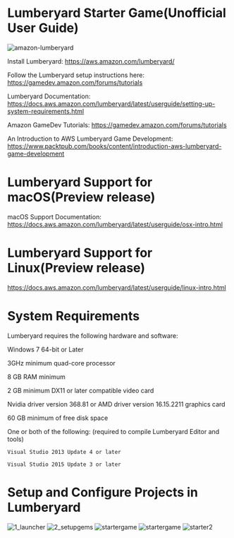 # Lumberyard Starter Game(Unofficial User Guide)
![amazon-lumberyard](https://user-images.githubusercontent.com/18353476/28592053-ae35f67a-713c-11e7-9d2b-9fab8de0c94c.jpg)

Install Lumberyard: https://aws.amazon.com/lumberyard/

Follow the Lumberyard setup instructions here: https://gamedev.amazon.com/forums/tutorials

Lumberyard Documentation: https://docs.aws.amazon.com/lumberyard/latest/userguide/setting-up-system-requirements.html

Amazon GameDev Tutorials: https://gamedev.amazon.com/forums/tutorials

An Introduction to AWS Lumberyard Game Development: https://www.packtpub.com/books/content/introduction-aws-lumberyard-game-development

# Lumberyard Support for macOS(Preview release)

macOS Support Documentation: https://docs.aws.amazon.com/lumberyard/latest/userguide/osx-intro.html

# Lumberyard Support for Linux(Preview release)

https://docs.aws.amazon.com/lumberyard/latest/userguide/linux-intro.html

# System Requirements

Lumberyard requires the following hardware and software:

Windows 7 64-bit or Later

3GHz minimum quad-core processor

8 GB RAM minimum

2 GB minimum DX11 or later compatible video card

Nvidia driver version 368.81 or AMD driver version 16.15.2211 graphics card

60 GB minimum of free disk space

One or both of the following: (required to compile Lumberyard Editor and tools)

    Visual Studio 2013 Update 4 or later
    
    Visual Studio 2015 Update 3 or later
    
 # Setup and Configure Projects in Lumberyard
 
![1_launcher](https://user-images.githubusercontent.com/18353476/28295300-864421c4-6b14-11e7-8771-40a598086499.png)
![2_setupgems](https://user-images.githubusercontent.com/18353476/28333786-f2a032d8-6bad-11e7-97db-59fd6675c37d.png)
![startergame](https://user-images.githubusercontent.com/18353476/28592987-b807bc58-713f-11e7-9e0b-af9f8049dc37.PNG)
![startergame](https://user-images.githubusercontent.com/18353476/28298168-9e83a612-6b26-11e7-8943-070c6ff4f2d2.jpg)
![starter2](https://user-images.githubusercontent.com/18353476/28487938-beef8d24-6e52-11e7-93ad-3c9d95b88c30.PNG)
